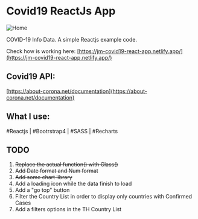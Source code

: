 # Covid19 ReactJs App

![Home](http://josemolinaresume.com/reactjs/covid19-reactjs-app.png)

COVID-19 Info Data. A simple Reactjs example code.

Check how is working here: [https://jm-covid19-react-app.netlify.app/](https://jm-covid19-react-app.netlify.app/)

## Covid19 API:

[https://about-corona.net/documentation](https://about-corona.net/documentation)

## What I use:

#Reactjs | #Bootrstrap4 | #SASS | #Recharts

## TODO

1. ~~Replace the actual function() with Class()~~
2. ~~Add Date format and Num format~~
3. ~~Add some chart library~~
4. Add a loading icon while the data finish to load
5. Add a "go top" button
6. Filter the Country List in order to display only countries with Confirmed Cases
7. Add a filters options in the TH Country List
